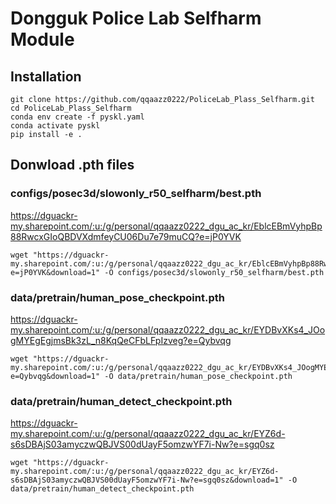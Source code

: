 # Dongguk Police Lab Selfharm Module

## Installation

```
git clone https://github.com/qqaazz0222/PoliceLab_Plass_Selfharm.git
cd PoliceLab_Plass_Selfharm
conda env create -f pyskl.yaml
conda activate pyskl
pip install -e .
```

## Donwload .pth files

### configs/posec3d/slowonly_r50_selfharm/best.pth

https://dguackr-my.sharepoint.com/:u:/g/personal/qqaazz0222_dgu_ac_kr/EblcEBmVyhpBp88RwcxGIoQBDVXdmfeyCU06Du7e79muCQ?e=jP0YVK

```
wget "https://dguackr-my.sharepoint.com/:u:/g/personal/qqaazz0222_dgu_ac_kr/EblcEBmVyhpBp88RwcxGIoQBDVXdmfeyCU06Du7e79muCQ?e=jP0YVK&download=1" -O configs/posec3d/slowonly_r50_selfharm/best.pth
```

### data/pretrain/human_pose_checkpoint.pth

https://dguackr-my.sharepoint.com/:u:/g/personal/qqaazz0222_dgu_ac_kr/EYDBvXKs4_JOogMYEgEgjmsBk3zL_n8KqQeCFbLFpIzveg?e=Qybvqg

```
wget "https://dguackr-my.sharepoint.com/:u:/g/personal/qqaazz0222_dgu_ac_kr/EYDBvXKs4_JOogMYEgEgjmsBk3zL_n8KqQeCFbLFpIzveg?e=Qybvqg&download=1" -O data/pretrain/human_pose_checkpoint.pth
```

### data/pretrain/human_detect_checkpoint.pth

https://dguackr-my.sharepoint.com/:u:/g/personal/qqaazz0222_dgu_ac_kr/EYZ6d-s6sDBAjS03amyczwQBJVS00dUayF5omzwYF7i-Nw?e=sgq0sz

```
wget "https://dguackr-my.sharepoint.com/:u:/g/personal/qqaazz0222_dgu_ac_kr/EYZ6d-s6sDBAjS03amyczwQBJVS00dUayF5omzwYF7i-Nw?e=sgq0sz&download=1" -O data/pretrain/human_detect_checkpoint.pth
```
